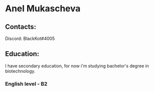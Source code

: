 # Anel Mukascheva

## Contacts:
Discord: BlackKot#4005
## Education:
I have secondary education, for now i'm studying bachelor's degree in biotechnology.
### English level - B2
